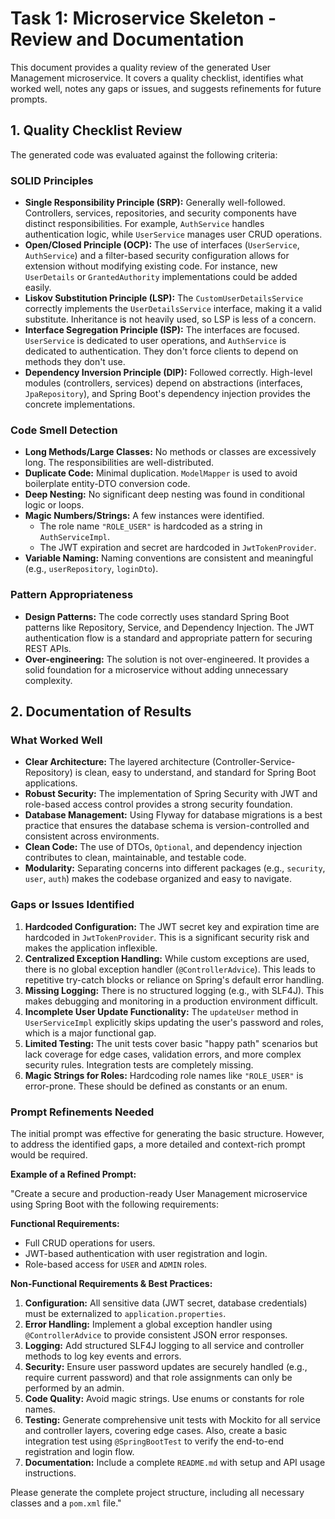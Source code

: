 # Task 1: Microservice Skeleton - Review and Documentation

This document provides a quality review of the generated User Management microservice. It covers a quality checklist, identifies what worked well, notes any gaps or issues, and suggests refinements for future prompts.

## 1. Quality Checklist Review

The generated code was evaluated against the following criteria:

### SOLID Principles
- **Single Responsibility Principle (SRP):** Generally well-followed. Controllers, services, repositories, and security components have distinct responsibilities. For example, `AuthService` handles authentication logic, while `UserService` manages user CRUD operations.
- **Open/Closed Principle (OCP):** The use of interfaces (`UserService`, `AuthService`) and a filter-based security configuration allows for extension without modifying existing code. For instance, new `UserDetails` or `GrantedAuthority` implementations could be added easily.
- **Liskov Substitution Principle (LSP):** The `CustomUserDetailsService` correctly implements the `UserDetailsService` interface, making it a valid substitute. Inheritance is not heavily used, so LSP is less of a concern.
- **Interface Segregation Principle (ISP):** The interfaces are focused. `UserService` is dedicated to user operations, and `AuthService` is dedicated to authentication. They don't force clients to depend on methods they don't use.
- **Dependency Inversion Principle (DIP):** Followed correctly. High-level modules (controllers, services) depend on abstractions (interfaces, `JpaRepository`), and Spring Boot's dependency injection provides the concrete implementations.

### Code Smell Detection
- **Long Methods/Large Classes:** No methods or classes are excessively long. The responsibilities are well-distributed.
- **Duplicate Code:** Minimal duplication. `ModelMapper` is used to avoid boilerplate entity-DTO conversion code.
- **Deep Nesting:** No significant deep nesting was found in conditional logic or loops.
- **Magic Numbers/Strings:** A few instances were identified.
  - The role name `"ROLE_USER"` is hardcoded as a string in `AuthServiceImpl`.
  - The JWT expiration and secret are hardcoded in `JwtTokenProvider`.
- **Variable Naming:** Naming conventions are consistent and meaningful (e.g., `userRepository`, `loginDto`).

### Pattern Appropriateness
- **Design Patterns:** The code correctly uses standard Spring Boot patterns like Repository, Service, and Dependency Injection. The JWT authentication flow is a standard and appropriate pattern for securing REST APIs.
- **Over-engineering:** The solution is not over-engineered. It provides a solid foundation for a microservice without adding unnecessary complexity.

## 2. Documentation of Results

### What Worked Well
- **Clear Architecture:** The layered architecture (Controller-Service-Repository) is clean, easy to understand, and standard for Spring Boot applications.
- **Robust Security:** The implementation of Spring Security with JWT and role-based access control provides a strong security foundation.
- **Database Management:** Using Flyway for database migrations is a best practice that ensures the database schema is version-controlled and consistent across environments.
- **Clean Code:** The use of DTOs, `Optional`, and dependency injection contributes to clean, maintainable, and testable code.
- **Modularity:** Separating concerns into different packages (e.g., `security`, `user`, `auth`) makes the codebase organized and easy to navigate.

### Gaps or Issues Identified
1.  **Hardcoded Configuration:** The JWT secret key and expiration time are hardcoded in `JwtTokenProvider`. This is a significant security risk and makes the application inflexible.
2.  **Centralized Exception Handling:** While custom exceptions are used, there is no global exception handler (`@ControllerAdvice`). This leads to repetitive try-catch blocks or reliance on Spring's default error handling.
3.  **Missing Logging:** There is no structured logging (e.g., with SLF4J). This makes debugging and monitoring in a production environment difficult.
4.  **Incomplete User Update Functionality:** The `updateUser` method in `UserServiceImpl` explicitly skips updating the user's password and roles, which is a major functional gap.
5.  **Limited Testing:** The unit tests cover basic "happy path" scenarios but lack coverage for edge cases, validation errors, and more complex security rules. Integration tests are completely missing.
6.  **Magic Strings for Roles:** Hardcoding role names like `"ROLE_USER"` is error-prone. These should be defined as constants or an enum.

### Prompt Refinements Needed
The initial prompt was effective for generating the basic structure. However, to address the identified gaps, a more detailed and context-rich prompt would be required.

**Example of a Refined Prompt:**

"Create a secure and production-ready User Management microservice using Spring Boot with the following requirements:

**Functional Requirements:**
- Full CRUD operations for users.
- JWT-based authentication with user registration and login.
- Role-based access for `USER` and `ADMIN` roles.

**Non-Functional Requirements & Best Practices:**
1.  **Configuration:** All sensitive data (JWT secret, database credentials) must be externalized to `application.properties`.
2.  **Error Handling:** Implement a global exception handler using `@ControllerAdvice` to provide consistent JSON error responses.
3.  **Logging:** Add structured SLF4J logging to all service and controller methods to log key events and errors.
4.  **Security:** Ensure user password updates are securely handled (e.g., require current password) and that role assignments can only be performed by an admin.
5.  **Code Quality:** Avoid magic strings. Use enums or constants for role names.
6.  **Testing:** Generate comprehensive unit tests with Mockito for all service and controller layers, covering edge cases. Also, create a basic integration test using `@SpringBootTest` to verify the end-to-end registration and login flow.
7.  **Documentation:** Include a complete `README.md` with setup and API usage instructions.

Please generate the complete project structure, including all necessary classes and a `pom.xml` file." 